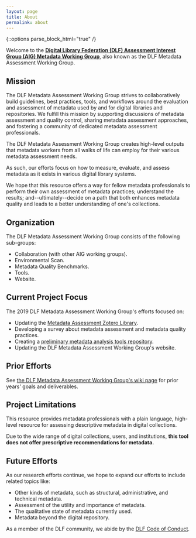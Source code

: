 ```yaml
---
layout: page
title: About
permalink: about
---
```

{::options parse_block_html="true" /}

Welcome to the **[Digital Library Federation (DLF) Assessment Interest Group (AIG) Metadata Working Group](https://wiki.diglib.org/Assessment:Metadata)**, also known as the DLF Metadata Assessment Working Group. 

<h2>Mission</h2>

The DLF Metadata Assessment Working Group strives to collaboratively build guidelines, best practices, tools, and workflows around the evaluation and assessment of metadata used by and for digital libraries and repositories. We fulfill this mission by supporting discussions of metadata assessment and quality control, sharing metadata assessment approaches, and fostering a community of dedicated metadata assessment professionals.

The DLF Metadata Assessment Working Group creates high-level outputs that metadata workers from all walks of life can employ for their various metadata assessment needs. 

As such, our efforts focus on how to measure, evaluate, and assess metadata as it exists in various digital library systems. 

We hope that this resource offers a way for fellow metadata professionals to perform their own assessment of metadata practices; understand the results; and--ultimately--decide on a path that both enhances metadata quality and leads to a better understanding of one's collections. 

<h2>Organization</h2>

The DLF Metadata Assessment Working Group consists of the following sub-groups:
- Collaboration (with other AIG working groups).
- Environmental Scan.
- Metadata Quality Benchmarks.
- Tools.
- Website.

<h2>Current Project Focus</h2>

The 2019 DLF Metadata Assessment Working Group's efforts focused on:
* Updating the [Metadata Assessment Zotero Library](https://www.zotero.org/groups/488224/metadata_assessment?).
* Developing a survey about metadata assessment and metadata quality practices. 
* Creating a [preliminary metadata analysis tools repository](https://github.com/DLFMetadataAssessment/Tools/wiki).
* Updating the DLF Metadata Assessment Working Group's website.

<h2>Prior Efforts</h2>

See [the DLF Metadata Assessment Working Group's wiki page](https://wiki.diglib.org/Assessment:Metadata) for prior years' goals and deliverables.

<h2>Project Limitations</h2>

This resource provides metadata professionals with a plain language, high-level resource for assessing descriptive metadata in digital collections. 

Due to the wide range of digital collections, users, and institutions, **this tool does not offer prescriptive recommendations for metadata.** 

<h2>Future Efforts</h2>

As our research efforts continue, we hope to expand our efforts to include related topics like:

- Other kinds of metadata, such as structural, administrative, and technical metadata.
- Assessment of the utility and importance of metadata.
- The qualitative state of metadata currently used.
- Metadata beyond the digital repository.

As a member of the DLF community, we abide by the [DLF Code of Conduct](https://www.diglib.org/about/code-of-conduct/).